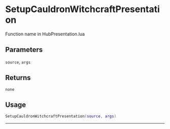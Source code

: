 # SetupCauldronWitchcraftPresentation
Function name in HubPresentation.lua
## Parameters
`source`, `args`
## Returns
`none`
## Usage
```lua
SetupCauldronWitchcraftPresentation(source, args)
```
---
